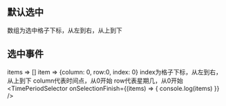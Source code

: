 ## 默认选中

数组为选中格子下标，从左到右，从上到下
<TimePeriodSelector defaultSelected={[1,2]} />

## 选中事件

items => []
item => {column: 0, row:0, index: 0}
index为格子下标，从左到右，从上到下
column代表时间点，从0开始
row代表星期几，从0开始
<TimePeriodSelector onSelectionFinish={(items) => { console.log(items) }} />
